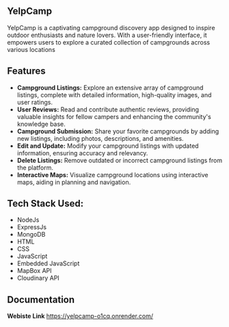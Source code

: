 ## YelpCamp
YelpCamp is a captivating campground discovery app designed to inspire outdoor enthusiasts and nature lovers. With a user-friendly interface, it empowers users to explore a curated collection of campgrounds across various locations


## Features
- **Campground Listings:** Explore an extensive array of campground listings, complete with detailed information, high-quality images, and user ratings.
- **User Reviews:** Read and contribute authentic reviews, providing valuable insights for fellow campers and enhancing the community's knowledge base.
- **Campground Submission:** Share your favorite campgrounds by adding new listings, including photos, descriptions, and amenities.
- **Edit and Update:** Modify your campground listings with updated information, ensuring accuracy and relevancy.
- **Delete Listings:** Remove outdated or incorrect campground listings from the platform.
- **Interactive Maps:** Visualize campground locations using interactive maps, aiding in planning and navigation.
## Tech Stack Used:
- NodeJs
- ExpressJs
- MongoDB
- HTML
- CSS
- JavaScript
- Embedded JavaScript
- MapBox API
- Cloudinary API
## Documentation
**Webiste Link** https://yelpcamp-o1cq.onrender.com/
